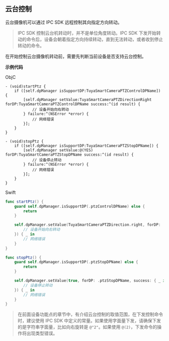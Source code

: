 ## 云台控制

云台摄像机可以通过 IPC SDK 远程控制其向指定方向转动。

> IPC SDK 控制云台机转动时，并不是单位角度转动。IPC SDK 下发开始转动的命令后，设备会朝着指定方向持续转动，直到无法转动，或者收到停止转动的命令。

在开始控制云台摄像机转动前，需要先判断当前设备是否支持云台控制。

**示例代码**

ObjC

```objc
- (void)startPtz {
    if ([self.dpManager isSupportDP:TuyaSmartCameraPTZControlDPName]) {
        [self.dpManager setValue:TuyaSmartCameraPTZDirectionRight forDP:TuyaSmartCameraPTZControlDPName success:^(id result) {
            // 设备开始向右转动
        } failure:^(NSError *error) {
            // 网络错误
        }];
    }
}

- (void)stopPtz {
    if ([self.dpManager isSupportDP:TuyaSmartCameraPTZStopDPName]) {
        [self.dpManager setValue:@(YES) forDP:TuyaSmartCameraPTZStopDPName success:^(id result) {
            // 设备停止转动
        } failure:^(NSError *error) {
            // 网络错误
        }];
    }
}
```

Swift

```swift
func startPtz() {
    guard self.dpManager.isSupportDP(.ptzControlDPName) else {
        return
    }

    self.dpManager.setValue(TuyaSmartCameraPTZDirection.right, forDP: .ptzControlDPName, success: { _ in
        // 设备开始向右转动
    }) { _ in
        // 网络错误
    }
}

func stopPtz() {
    guard self.dpManager.isSupportDP(.ptzStopDPName) else {
        return
    }

    self.dpManager.setValue(true, forDP: .ptzStopDPName, success: { _ in
        // 设备停止转动
    }) { _ in
        // 网络错误
    }
}
```

> 在前面设备功能点的章节中，有介绍云台控制的取值范围，在下发控制命令时，建议使用 IPC SDK 中定义的常量。如果使用字面量下发，请确保下发的是字符串字面量，比如向右旋转是 `@"2"`。如果使用 `@(2)`，下发命令的操作将出现类型错误。

